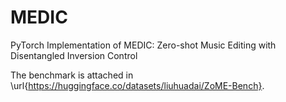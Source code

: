 # MEDIC
PyTorch Implementation of MEDIC: Zero-shot Music Editing with Disentangled Inversion Control

The benchmark is attached in \url{https://huggingface.co/datasets/liuhuadai/ZoME-Bench}.

